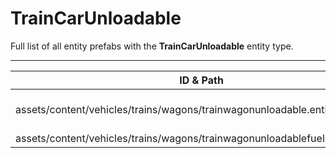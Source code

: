 # TrainCarUnloadable
Full list of all <Badge type="warning" text="2"/> entity prefabs with the **TrainCarUnloadable** entity type.

---
| ID & Path |
| --- |
| <a href="#3925609063"><Badge id="3925609063" type="tip" text="#"/></a> <Badge type="tip" text="3925609063"/> <br> assets/content/vehicles/trains/wagons/trainwagonunloadable.entity.prefab |
| <a href="#1383224408"><Badge id="1383224408" type="tip" text="#"/></a> <Badge type="tip" text="1383224408"/> <br> assets/content/vehicles/trains/wagons/trainwagonunloadablefuel.entity.prefab |

